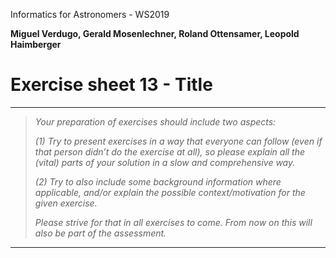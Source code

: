   Informatics for Astronomers - WS2019

**Miguel Verdugo, Gerald Mosenlechner, Roland Ottensamer, Leopold Haimberger**

# Exercise sheet 13 - Title

---

> _Your preparation of exercises should include two aspects:_
> 
> _(1) Try to present exercises in a way that everyone can follow (even if that
> person didn’t do the exercise at all), so please explain all the (vital) parts of
> your solution in a slow and comprehensive way._
> 
> _(2) Try to also include some background information where applicable, and/or
> explain the possible context/motivation for the given exercise._
>
> _Please strive for that in all exercises to come. From now on this will also be part of the assessment._

---